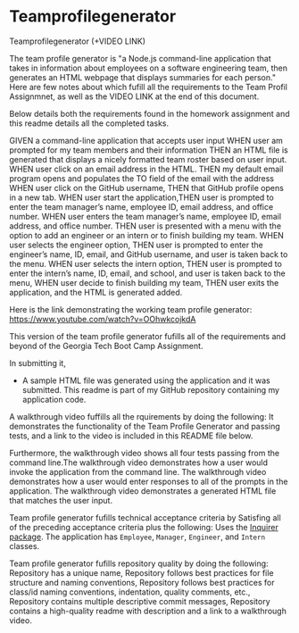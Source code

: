 # Teamprofilegenerator
Teamprofilegenerator (+VIDEO LINK)

The team profile generator is "a Node.js command-line application that takes in information about employees on a software engineering team, then generates an HTML webpage that displays summaries for each person." Here are few notes about which fufill all the requirements to the Team Profil Assignmnet, as well as the VIDEO LINK at the end of this document. 

Below details both the requirements found in the homework assignment and this readme details all the completed tasks.

GIVEN a command-line application that accepts user input
WHEN user am prompted for my team members and their information
THEN an HTML file is generated that displays a nicely formatted team roster based on user input. WHEN user click on an email address in the HTML. THEN my default email program opens and populates the TO field of the email with the address
WHEN user click on the GitHub username, THEN that GitHub profile opens in a new tab. WHEN user start the application,THEN user is prompted to enter the team manager’s name, employee ID, email address, and office number. WHEN user enters the team manager’s name, employee ID, email address, and office number. THEN user is presented with a menu with the option to add an engineer or an intern or to finish building my team. WHEN user selects the engineer option, THEN user is prompted to enter the engineer’s name, ID, email, and GitHub username, and user is taken back to the menu. WHEN user selects the intern option, THEN user is prompted to enter the intern’s name, ID, email, and school, and user is taken back to the menu, WHEN user decide to finish building my team, THEN user exits the application, and the HTML is generated added.

Here is the link demonstrating the working team profile generator:
https://www.youtube.com/watch?v=OOhwkcojkdA

This version of the team profile generator fufills all of the requirements and beyond of the Georgia Tech Boot Camp Assignment.

In submitting it,
* A sample HTML file was generated using the application and it was submitted. This readme is part of my GitHub repository containing my application code.

A walkthrough video fuffills all the rquirements by doing the following: It demonstrates the functionality of the Team Profile Generator and passing tests, and a link to the video is included in this README file below.

Furthermore, the walkthrough video shows all four tests passing from the command line.The walkthrough video demonstrates how a user would invoke the application from the command line. The walkthrough video demonstrates how a user would enter responses to all of the prompts in the application. The walkthrough video demonstrates a generated HTML file that matches the user input.

Team profile generator fufills technical acceptance criteria by Satisfing all of the preceding acceptance criteria plus the following: Uses the [Inquirer package](https://www.npmjs.com/package/inquirer). The application has  `Employee`, `Manager`, `Engineer`, and `Intern` classes.

Team profile generator fufills repository quality by doing the following: Repository has a unique name, Repository follows best practices for file structure and naming conventions, Repository follows best practices for class/id naming conventions, indentation, quality comments, etc., Repository contains multiple descriptive commit messages, Repository contains a high-quality readme with description and a link to a walkthrough video.

